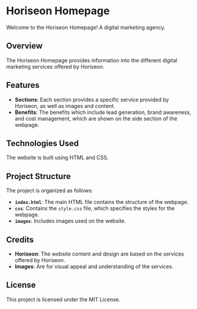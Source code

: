 # Horiseon Homepage

Welcome to the Horiseon Homepage! A digital marketing agency. 

## Overview

The Horiseon Homepage provides information into the different digital marketing services offered by Horiseon. 

## Features

- **Sections**: Each section provides a specific service provided by Horiseon, as well as images and content.
- **Benefits**: The benefits which include lead generation, brand awareness, and cost management, which are shown on the side section of the webpage. 

## Technologies Used

The website is built using HTML and CSS. 

## Project Structure

The project is organized as follows:

- **`index.html`**: The main HTML file contains the structure of the webpage.
- **`css`**: Contains the `style.css` file, which specifies the styles for the webpage.
- **`images`**: Includes images used on the website.

## Credits

- **Horiseon**: The website content and design are based on the services offered by Horiseon.
- **Images**: Are for visual appeal and understanding of the services. 

## License

This project is licensed under the MIT License. 
